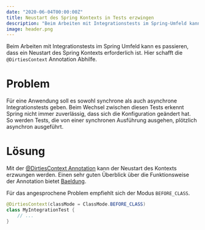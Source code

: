 ```yaml
---
date: "2020-06-04T00:00:00Z"
title: Neustart des Spring Kontexts in Tests erzwingen
description: "Beim Arbeiten mit Integrationstests im Spring-Umfeld kann es vorkommen, dass ein Neustart des Spring-Kontexts erforderlich wird, um zuverlässige Testergebnisse zu gewährleisten. In meinem neuesten Beitrag erkläre ich, wie die @DirtiesContext Annotation dabei hilft, dieses Problem zu lösen, insbesondere beim Wechsel zwischen synchronen und asynchronen Testszenarien."
image: header.png
---
```


Beim Arbeiten mit Integrationstests im Spring Umfeld kann es passieren, dass ein Neustart des Spring Kontexts erforderlich ist.
Hier schafft die `@DirtiesContext` Annotation Abhilfe.

# Problem

Für eine Anwendung soll es sowohl synchrone als auch asynchrone Integrationstests geben.
Beim Wechsel zwischen diesen Tests erkennt Spring nicht immer zuverlässig, dass sich die Konfiguration geändert hat.
So werden Tests, die von einer synchronen Ausführung ausgehen, plötzlich asynchron ausgeführt.

# Lösung

Mit der [@DirtiesContext Annotation](https://docs.spring.io/spring/docs/current/javadoc-api/org/springframework/test/annotation/DirtiesContext.html) kann der Neustart des Kontexts erzwungen werden.
Einen sehr guten Überblick über die Funktionsweise der Annotation bietet [Baeldung](https://www.baeldung.com/spring-dirtiescontext).

Für das angesprochene Problem empfiehlt sich der Modus `BEFORE_CLASS`.

```java
@DirtiesContext(classMode = ClassMode.BEFORE_CLASS)
class MyIntegrationTest {
    // ...
}
```
